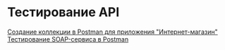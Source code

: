 # Тестирование API
[Создание коллекции в Postman для приложения "Интернет-магазин"](https://www.postman.com/docking-module-meteorologist-98754020/workspace/demo/collection/35180863-cc596f8e-c871-4147-ac98-f087a8f2d670?action=share&creator=35180863&active-environment=35180863-112f182e-e413-428d-a2e1-739ec303fdc1)
[Тестирование SOAP-сервиса в Postman](https://www.postman.com/docking-module-meteorologist-98754020/workspace/soap/collection/35180863-81aac0d7-41fe-4e15-a887-9d3a31916fd1?action=share&creator=35180863)
